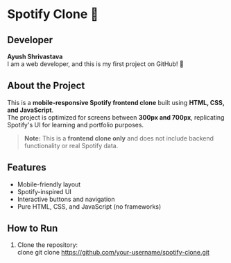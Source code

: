 # Spotify Clone 🎵

## Developer
**Ayush Shrivastava**  
I am a web developer, and this is my first project on GitHub! 🚀

## About the Project
This is a **mobile-responsive Spotify frontend clone** built using **HTML, CSS, and JavaScript**.  
The project is optimized for screens between **300px and 700px**, replicating Spotify's UI for learning and portfolio purposes.  

> **Note:** This is a **frontend clone only** and does not include backend functionality or real Spotify data.

## Features
- Mobile-friendly layout  
- Spotify-inspired UI  
- Interactive buttons and navigation  
- Pure HTML, CSS, and JavaScript (no frameworks)  

## How to Run
1. Clone the repository:  
   clone 
   git clone https://github.com/your-username/spotify-clone.git
